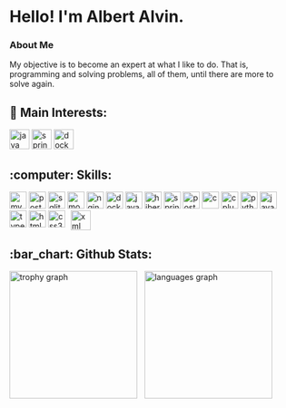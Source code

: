 <h1 align="left">Hello! I'm Albert Alvin.</h1>

###
<h3>About Me</h3>
<p align="left">My objective is to become an expert at what I like to do. That is, programming and solving problems, all of them, until there are more to solve again.</p>

###

<!-- <img align="center" alt="java" src="" height="30" /> -->

<h2 align="left">🔎 Main Interests:</h2>
<div align="left">
  <img alt="java" src="https://img.shields.io/badge/Java-b51f1f?style=for-the-badge&logo=openjdk&logoColor=white" height="35" />
  <img alt="spring" src="https://img.shields.io/badge/Spring-6DB33F?style=for-the-badge&logo=spring&logoColor=white" height="35" />
  <img alt="docker" src="https://img.shields.io/badge/Docker-2CA5E0?style=for-the-badge&logo=docker&logoColor=white" height="35" />
</div>

###

<h2 align="left">:computer: Skills:</h2>
<div align="left">
  <img alt="mysql" src="https://img.shields.io/badge/mysql-4479A1.svg?style=for-the-badge&logo=mysql&logoColor=white" height="30" />
  <img alt="postgres" src="https://img.shields.io/badge/postgres-%23316192.svg?style=for-the-badge&logo=postgresql&logoColor=white" height="30" />
  <img alt="sqlite" src="https://img.shields.io/badge/sqlite-%2307355e.svg?style=for-the-badge&logo=sqlite&logoColor=white" height="30" />
  <img alt="mongodb" src="https://img.shields.io/badge/MongoDB-%234ea94b.svg?style=for-the-badge&logo=mongodb&logoColor=white" height="30" />
  <img alt="nginx" src="https://img.shields.io/badge/nginx-%23009639.svg?style=for-the-badge&logo=nginx&logoColor=white" height="30" />
  <img alt="docker" src="https://img.shields.io/badge/docker-%230db7ed.svg?style=for-the-badge&logo=docker&logoColor=white" height="30" />
  <img alt="java" src="https://img.shields.io/badge/Java-b51f1f?style=for-the-badge&logo=openjdk&logoColor=white" height="30" />
  <img alt="hibernate" src="https://img.shields.io/badge/Hibernate-59666C?style=for-the-badge&logo=Hibernate&logoColor=white" height="30" />
  <img alt="spring" src="https://img.shields.io/badge/Spring-6DB33F?style=for-the-badge&logo=spring&logoColor=white" height="30" />
  <img alt="postman" src="https://img.shields.io/badge/Postman-FF6C37?style=for-the-badge&logo=postman&logoColor=white" height="30" />
  <img alt="c" src="https://img.shields.io/badge/c-%2300599C.svg?style=for-the-badge&logo=c&logoColor=white" height="30" />
  <img alt="cplusplus" src="https://img.shields.io/badge/c++-%2300599C.svg?style=for-the-badge&logo=c%2B%2B&logoColor=white" height="30" />
  <img alt="python" src="https://img.shields.io/badge/Python-FFD43B?style=for-the-badge&logo=python&logoColor=blue" height="30" />
  <img alt="javascript" src="https://img.shields.io/badge/javascript-%23323330.svg?style=for-the-badge&logo=javascript&logoColor=%23F7DF1E" height="30" />
  <img alt="typescript" src="https://img.shields.io/badge/typescript-%23007ACC.svg?style=for-the-badge&logo=typescript&logoColor=white" height="30" />
  <img alt="html5" src="https://img.shields.io/badge/html5-%23E34F26.svg?style=for-the-badge&logo=html5&logoColor=white" height="30" />
  <img alt="css3" src="https://img.shields.io/badge/css3-%231572B6.svg?style=for-the-badge&logo=css3&logoColor=white" height="30" />
  <img width="2" />
  <img src="https://cdn.jsdelivr.net/gh/devicons/devicon/icons/xml/xml-original.svg" height="35" alt="xml logo" align="top" />
  <img width="2" />
</div>

###


<h2 align="left">:bar_chart: Github Stats:</h2>
<div align="left">
  <img src="https://github-profile-trophy.vercel.app?username=AlbertAlvin8080&theme=dracula&column=3&row=2&margin-w=8&margin-h=8&no-bg=false&no-frame=false&order=4" height="225" alt="trophy graph"  />
  <img width="5" />
  <img src="https://github-readme-stats.vercel.app/api/top-langs?username=AlbertAlvin8080&locale=en&hide_title=false&layout=compact&card_width=350&langs_count=10&theme=dracula&hide_border=false&order=2&hide=html,css" height="225" alt="languages graph"  />
<!--   <img src="https://github-readme-stats.vercel.app/api?username=AlbertAlvin8080&hide_title=false&hide_rank=false&show_icons=true&include_all_commits=true&count_private=true&disable_animations=false&card_width=320&theme=dracula&locale=en&hide_border=false&order=1" height="150" alt="stats graph"  /> -->
</div>
